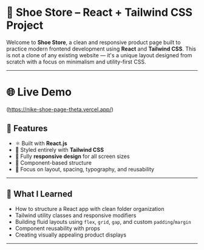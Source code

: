 # 👟 Shoe Store – React + Tailwind CSS Project

Welcome to **Shoe Store**, a clean and responsive product page built to practice modern frontend development using **React** and **Tailwind CSS**. This is not a clone of any existing website — it's a unique layout designed from scratch with a focus on minimalism and utility-first CSS.

---
# 🌐 Live Demo
(https://nike-shoe-page-theta.vercel.app/)

## 🚀 Features

- ⚛️ Built with **React.js**
- 🎨 Styled entirely with **Tailwind CSS**
- 📱 Fully **responsive design** for all screen sizes
- 🧩 Component-based structure 
- 🎯 Focus on layout, spacing, typography, and reusability

---

## 🧠 What I Learned

- How to structure a React app with clean folder organization
- Tailwind utility classes and responsive modifiers
- Building fluid layouts using `flex`, `grid`, `gap`, and custom `padding`/`margin`
- Component reusability with props
- Creating visually appealing product displays

---
